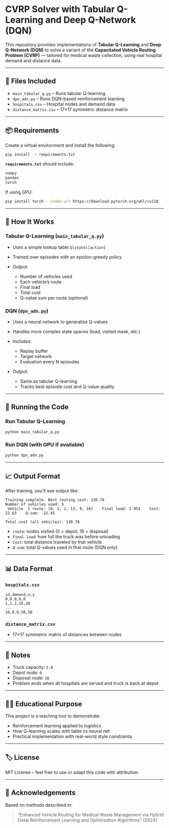 # CVRP Solver with Tabular Q-Learning and Deep Q-Network (DQN)

This repository provides implementations of **Tabular Q-Learning** and **Deep Q-Network (DQN)** to solve a variant of the **Capacitated Vehicle Routing Problem (CVRP)** — tailored for medical waste collection, using real hospital demand and distance data.

---

## 📁 Files Included

- `main_tabular_q.py` – Runs tabular Q-learning
- `dpn_adn.py` – Runs DQN-based reinforcement learning
- `hospitals.csv` – Hospital nodes and demand data
- `distance_matrix.csv` – 17×17 symmetric distance matrix

---

## 📦 Requirements

Create a virtual environment and install the following:

```bash
pip install -r requirements.txt
````

**`requirements.txt`** should include:

```txt
numpy
pandas
torch
```

If using GPU:

```bash
pip install torch --index-url https://download.pytorch.org/whl/cu118
```

---

## 🧠 How It Works

### Tabular Q-Learning (`main_tabular_q.py`)

* Uses a simple lookup table `Q[state][action]`
* Trained over episodes with an epsilon-greedy policy
* Output:

  * Number of vehicles used
  * Each vehicle’s route
  * Final load
  * Total cost
  * Q-value sum per route (optional)

### DQN (`dpn_adn.py`)

* Uses a neural network to generalize Q-values
* Handles more complex state spaces (load, visited mask, etc.)
* Includes:

  * Replay buffer
  * Target network
  * Evaluation every N episodes
* Output:

  * Same as tabular Q-learning
  * Tracks best episode cost and Q-value quality

---

## 🚀 Running the Code

### Run Tabular Q-Learning

```bash
python main_tabular_q.py
```

### Run DQN (with GPU if available)

```bash
python dpn_adn.py
```

---

## 📈 Output Format

After training, you’ll see output like:

```
Training complete. Best routing cost: 130.78
Number of vehicles used: 5
 Vehicle  1 route: [0, 2, 1, 13, 9, 16]    Final load: 2.951    Cost: 22.63    Q-sum: -22.45
 ...
Total cost (all vehicles): 130.78
```

* `route`: nodes visited (0 = depot, 16 = disposal)
* `Final load`: how full the truck was before unloading
* `Cost`: total distance traveled by that vehicle
* `Q-sum`: total Q-values used in that route (DQN only)

---

## 📊 Data Format

### `hospitals.csv`

```csv
id,demand,x,y
0,0.0,0,0
1,1.2,15,20
...
16,0.0,50,50
```

### `distance_matrix.csv`

* 17×17 symmetric matrix of distances between nodes

---

## 🧾 Notes

* Truck capacity: `3.0`
* Depot node: `0`
* Disposal node: `16`
* Problem ends when all hospitals are served and truck is back at depot

---

## 🧑‍🎓 Educational Purpose

This project is a teaching tool to demonstrate:

* Reinforcement learning applied to logistics
* How Q-learning scales with table vs neural net
* Practical implementation with real-world style constraints

---

## 🏷 License

MIT License – feel free to use or adapt this code with attribution.

---

## 🙏 Acknowledgements

Based on methods described in:

> “Enhanced Vehicle Routing for Medical Waste Management via Hybrid Deep Reinforcement Learning and Optimization Algorithms” (2024)

```

